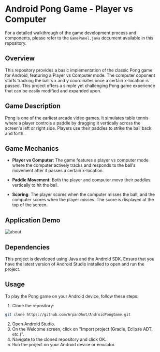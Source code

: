 # Android Pong Game - Player vs Computer

For a detailed walkthrough of the game development process and components, please refer to the `GamePanel.java` document available in this repository.


<a name="overview"></a>
## Overview

This repository provides a basic implementation of the classic Pong game for Android, featuring a Player vs Computer mode. The computer opponent starts tracking the ball's x and y coordinates once a certain x-location is passed. This project offers a simple yet challenging Pong game experience that can be easily modified and expanded upon.

<a name="description"></a>
## Game Description

Pong is one of the earliest arcade video games. It simulates table tennis where a player controls a paddle by dragging it vertically across the screen's left or right side. Players use their paddles to strike the ball back and forth.

<a name="mechanics"></a>
## Game Mechanics

- **Player vs Computer**: The game features a player vs computer mode where the computer actively tracks and responds to the ball's movement after it passes a certain x-location.

- **Paddle Movement**: Both the player and computer move their paddles vertically to hit the ball.

- **Scoring**: The player scores when the computer misses the ball, and the computer scores when the player misses. The score is displayed at the top of the screen.

<a name="dependencies"></a>

## Application Demo
![about](/Demo/454346666565.gif)

## Dependencies

This project is developed using Java and the Android SDK. Ensure that you have the latest version of Android Studio installed to open and run the project.

<a name="usage"></a>
## Usage

To play the Pong game on your Android device, follow these steps:

1. Clone the repository:
```bash
git clone https://github.com/ArpanDhot/AndroidPongGame.git
```

2. Open Android Studio.
3. On the Welcome screen, click on "Import project (Gradle, Eclipse ADT, etc.)".
4. Navigate to the cloned repository and click OK.
5. Run the project on your Android device or emulator.

